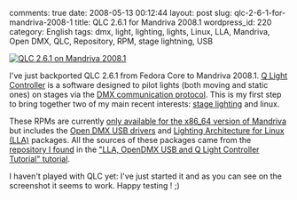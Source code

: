 comments: true
date: 2008-05-13 00:12:44
layout: post
slug: qlc-2-6-1-for-mandriva-2008-1
title: QLC 2.6.1 for Mandriva 2008.1
wordpress_id: 220
category: English
tags: dmx, light, lighting, lights, Linux, LLA, Mandriva, Open DMX, QLC, Repository, RPM, stage lightning, USB

[![QLC 2.6.1 on Mandriva 2008.1](http://kevin.deldycke.com/wp-content/uploads/2008/05/qlc-261-on-mandriva-20081-150x150.png)](http://kevin.deldycke.com/wp-content/uploads/2008/05/qlc-261-on-mandriva-20081.png)

I've just backported QLC 2.6.1 from Fedora Core to Mandriva 2008.1. [Q Light Controller](http://qlc.sourceforge.net) is a software designed to pilot lights (both moving and static ones) on stages via the [DMX communication protocol](http://en.wikipedia.org/wiki/DMX512-A). This is my first step to bring together two of my main recent interests: [stage lighting](http://en.wikipedia.org/wiki/Stage_lighting) and linux.

These RPMs are currently [only available for the x86_64 version of Mandriva](http://kevin.deldycke.com/static/repository/mandriva/2008.1/x86_64) but includes the [Open DMX USB drivers](http://www.erwinrol.com/index.php?opensource/dmxusb.php) and [Lighting Architecture for Linux (LLA)](http://www.nomis52.net/?section=projects&sect2=lla&page=llaintro) packages. All the sources of these packages came from the [repository I found](http://rpms.netmindz.net/FC6/) in the ["LLA, OpenDMX USB and Q Light Controller Tutorial" tutorial](http://opendmx.net/index.php/LLA,_OpenDMX_USB_and_Q_Light_Controller_Tutorial).

I haven't played with QLC yet: I've just started it and as you can see on the screenshot it seems to work. Happy testing ! ;)
